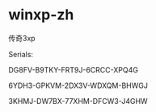# winxp-zh
传奇3xp

Serials:

DG8FV-B9TKY-FRT9J-6CRCC-XPQ4G

6YDH3-GPKVM-2DX3V-WDXQM-BHWGJ

3KHMJ-DW7BX-77XHM-DFCW3-J4GHW
